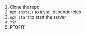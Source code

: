 1. Clone the repo
2. `npm install` to install dependencies
3. `npm start` to start the server
4. ???
5. PTOFIT